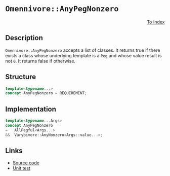 <!-- Copyright 2024 Feng Mofan
SPDX-License-Identifier: Apache-2.0 -->

# `Omennivore::AnyPegNonzero`

<p style='text-align: right;'><a href="../../concepts.md#omennivore-any-peg-nonzero">To Index</a></p>

## Description

`Omennivore::AnyPegNonzero` accepts a list of classes.
It returns true if there exists a class whose underlying template is a `Peg` and whose value result is not `0`. It returns false if otherwise.

## Structure

```C++
template<typename...>
concept AnyPegNonzero = REQUIREMENT;
```

## Implementation

```C++
template<typename...Args>
concept AnyPegNonzero
=   AllPegful<Args...>
&&  Varybivore::AnyNonzero<Args::value...>;
```

## Links

- [Source code](../../../../conceptrodon/descend/omennivore/concepts/descend/any_peg_nonzero.hpp)
- [Unit test](../../../../tests/unit/concepts/omennivore/any_peg_nonzero.test.hpp)
